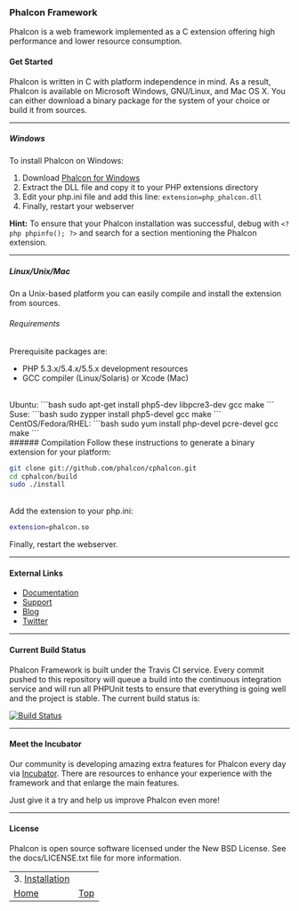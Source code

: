 ### Phalcon Framework
Phalcon is a web framework implemented as a C extension offering high performance and lower resource consumption.

#### Get Started
Phalcon is written in C with platform independence in mind. As a result, Phalcon is available on Microsoft Windows, GNU/Linux, and Mac OS X. You can either download a binary package for the system of your choice or build it from sources.
***

##### Windows
To install Phalcon on Windows:

1. Download [Phalcon for Windows](http://phalconphp.com/en/download/windows)
2. Extract the DLL file and copy it to your PHP extensions directory
3. Edit your php.ini file and add this line: `extension=php_phalcon.dll`
4. Finally, restart your webserver

**Hint:** To ensure that your Phalcon installation was successful, debug with `<?php phpinfo(); ?>` and search for a section mentioning the Phalcon extension.
***

##### Linux/Unix/Mac
On a Unix-based platform you can easily compile and install the extension from sources.

###### Requirements
Prerequisite packages are:

* PHP 5.3.x/5.4.x/5.5.x development resources
* GCC compiler (Linux/Solaris) or Xcode (Mac)

<br />
Ubuntu:
```bash
sudo apt-get install php5-dev libpcre3-dev gcc make
```
<br />
Suse:
```bash
sudo zypper install php5-devel gcc make
```
<br />
CentOS/Fedora/RHEL:
```bash
sudo yum install php-devel pcre-devel gcc make
```
<br />
###### Compilation
Follow these instructions to generate a binary extension for your platform:

```bash
git clone git://github.com/phalcon/cphalcon.git
cd cphalcon/build
sudo ./install
```
<br />
Add the extension to your php.ini:

```bash
extension=phalcon.so
```

Finally, restart the webserver.
***

#### External Links
* [Documentation](http://docs.phalconphp.com/)
* [Support](http://phalconphp.com/support)
* [Blog](http://blog.phalconphp.com)
* [Twitter](http://twitter.com/phalconphp)
***

#### Current Build Status
Phalcon Framework is built under the Travis CI service. Every commit pushed to this repository will queue a build into the continuous integration service and will run all PHPUnit tests to ensure that everything is going well and the project is stable. The current build status is:

[![Build Status](https://secure.travis-ci.org/phalcon/cphalcon.png?branch=master)](http://travis-ci.org/phalcon/cphalcon)
***

#### Meet the Incubator
Our community is developing amazing extra features for Phalcon every day via [Incubator](https://github.com/phalcon/incubator). There are resources to enhance your experience with the framework and that enlarge the main features.

Just give it a try and help us improve Phalcon even more!
***

#### License
Phalcon is open source software licensed under the New BSD License. See the docs/LICENSE.txt file for more information.

|                                    |                 |
| :--------------------------------- | --------------: |
| 3. [Installation](../installation) |                 |
| [Home](../doc)                     | [Top](#phalcon) |